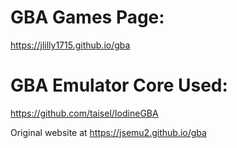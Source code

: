 # GBA Games Page:

https://jlilly1715.github.io/gba

# GBA Emulator Core Used:

https://github.com/taisel/IodineGBA

Original website at 
https://jsemu2.github.io/gba
